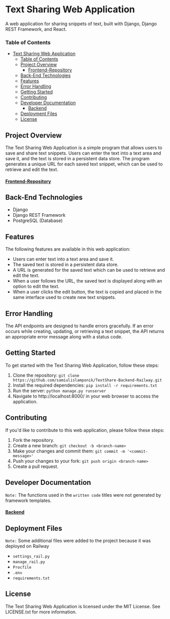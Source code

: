 # Text Sharing Web Application

A web application for sharing snippets of text, built with Django, Django REST Framework, and React.

### Table of Contents

-   [Text Sharing Web Application](#text-sharing-web-application)
    -   [Table of Contents](#table-of-contents)
    -   [Project Overview](#project-overview)
        -   [Frontend-Repository](#frontend-repository)
    -   [Back-End Technologies](#back-end-technologies)
    -   [Features](#features)
    -   [Error Handling](#error-handling)
    -   [Getting Started](#getting-started)
    -   [Contributing](#contributing)
    -   [Developer Documentation](#developer-documentation)
        -   [Backend](#backend)
    -   [Deployment Files](#deployment-files)
    -   [License](#license)

## Project Overview

The Text Sharing Web Application is a simple program that allows users to save and share text snippets. Users can enter the text into a text area and save it, and the text is stored in a persistent data store. The program generates a unique URL for each saved text snippet, which can be used to retrieve and edit the text.

#### [Frontend-Repository](https://github.com/samiulislamponik/TextShare-Frontend-React)

## Back-End Technologies

-   Django
-   Django REST Framework
-   PostgreSQL (Database)

## Features

The following features are available in this web application:

-   Users can enter text into a text area and save it.
-   The saved text is stored in a persistent data store.
-   A URL is generated for the saved text which can be used to retrieve and edit the text.
-   When a user follows the URL, the saved text is displayed along with an option to edit the text.
-   When a user clicks the edit button, the text is copied and placed in the same interface used to create new text snippets.

## Error Handling

The API endpoints are designed to handle errors gracefully. If an error occurs while creating, updating, or retrieving a text snippet, the API returns an appropriate error message along with a status code.

## Getting Started

To get started with the Text Sharing Web Application, follow these steps:

1. Clone the repository: `git clone https://github.com/samiulislamponik/TextShare-Backend-Railway.git`
2. Install the required dependencies: `pip install -r requirements.txt`
3. Run the server: `python manage.py runserver`
4. Navigate to http://localhost:8000/ in your web browser to access the application.

## Contributing

If you'd like to contribute to this web application, please follow these steps:

1. Fork the repository.
2. Create a new branch: `git checkout -b <branch-name>`
3. Make your changes and commit them: `git commit -m '<commit-message>'`
4. Push your changes to your fork: `git push origin <branch-name>`
5. Create a pull request.

## Developer Documentation

`Note:` The functions used in the `written code` titles were not generated by framework templates.

#### [Backend](URL)

## Deployment Files

`Note:` Some additional files were added to the project because it was deployed on Railway

-   `settings_rail.py`
-   `manage_rail.py`
-   `Procfile`
-   `.env`
-   `requirements.txt`

## License

The Text Sharing Web Application is licensed under the MIT License. See LICENSE.txt for more information.
